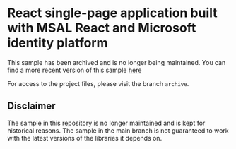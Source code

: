 # React single-page application built with MSAL React and Microsoft identity platform

This sample has been archived and is no longer being maintained. You can find a more recent version of this sample [here](https://github.com/Azure-Samples/ms-identity-docs-code-javascript/tree/main/react-spa)

For access to the project files, please visit the branch `archive`.

## Disclaimer

The sample in this repository is no longer maintained and is kept for historical reasons. The sample in the main branch is not guaranteed to work with the latest versions of the libraries it depends on.
